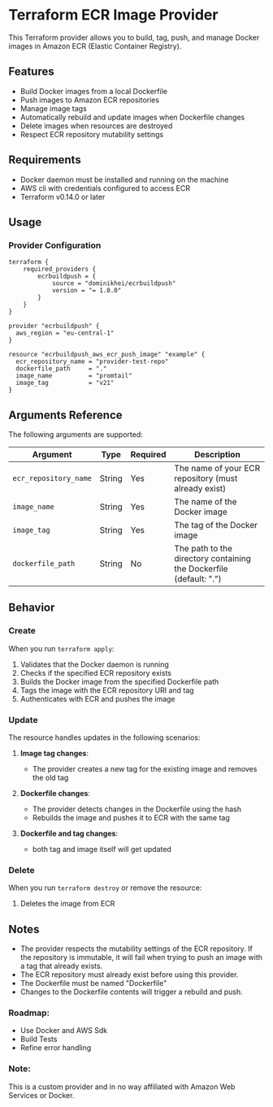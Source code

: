 # Terraform ECR Image Provider

This Terraform provider allows you to build, tag, push, and manage Docker images in Amazon ECR (Elastic Container Registry).

## Features

- Build Docker images from a local Dockerfile
- Push images to Amazon ECR repositories
- Manage image tags
- Automatically rebuild and update images when Dockerfile changes
- Delete images when resources are destroyed
- Respect ECR repository mutability settings

## Requirements

- Docker daemon must be installed and running on the machine 
- AWS cli with credentials configured to access ECR
- Terraform v0.14.0 or later

## Usage

### Provider Configuration

```hcl
terraform {
    required_providers {
        ecrbuildpush = {
            source = "dominikhei/ecrbuildpush"
            version = "= 1.0.0"
        }
    }
}

provider "ecrbuildpush" {
  aws_region = "eu-central-1"
}

resource "ecrbuildpush_aws_ecr_push_image" "example" {
  ecr_repository_name = "provider-test-repo"    
  dockerfile_path     = "."     
  image_name          = "promtail"          
  image_tag           = "v21"                 
}
```


## Arguments Reference

The following arguments are supported:

| Argument | Type | Required | Description |
|----------|------|----------|-------------|
| `ecr_repository_name` | String | Yes | The name of your ECR repository (must already exist) |
| `image_name` | String | Yes | The name of the Docker image |
| `image_tag` | String | Yes | The tag of the Docker image |
| `dockerfile_path` | String | No | The path to the directory containing the Dockerfile (default: ".") |

## Behavior

### Create

When you run `terraform apply`:

1. Validates that the Docker daemon is running
2. Checks if the specified ECR repository exists
3. Builds the Docker image from the specified Dockerfile path
4. Tags the image with the ECR repository URI and tag
5. Authenticates with ECR and pushes the image

### Update

The resource handles updates in the following scenarios:

1. **Image tag changes**: 
   - The provider creates a new tag for the existing image and removes the old tag

2. **Dockerfile changes**:
   - The provider detects changes in the Dockerfile using the hash
   - Rebuilds the image and pushes it to ECR with the same tag
3. **Dockerfile and tag changes**:
    - both tag and image itself will get updated

### Delete

When you run `terraform destroy` or remove the resource:

1. Deletes the image from ECR

## Notes

- The provider respects the mutability settings of the ECR repository. If the repository is immutable, it will fail when trying to push an image with a tag that already exists.
- The ECR repository must already exist before using this provider.
- The Dockerfile must be named "Dockerfile" 
- Changes to the Dockerfile contents will trigger a rebuild and push.

### Roadmap:

- Use Docker and AWS Sdk
- Build Tests 
- Refine error handling 

### Note:
This is a custom provider and in no way affiliated with Amazon Web Services or Docker.